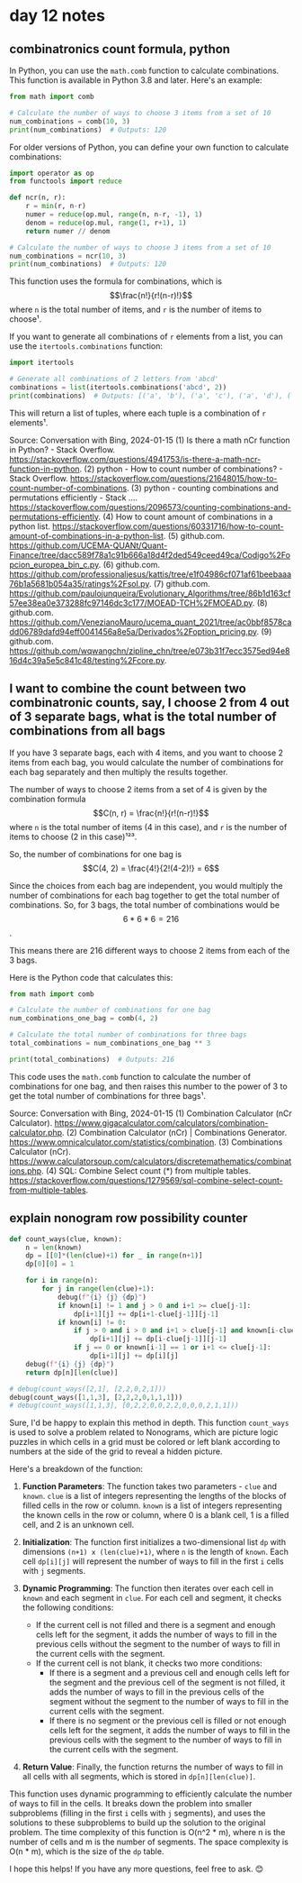 # day 12 notes

## combinatronics count formula, python

In Python, you can use the `math.comb` function to calculate combinations. This function is available in Python 3.8 and later. Here's an example:

```python
from math import comb

# Calculate the number of ways to choose 3 items from a set of 10
num_combinations = comb(10, 3)
print(num_combinations)  # Outputs: 120
```

For older versions of Python, you can define your own function to calculate combinations:

```python
import operator as op
from functools import reduce

def ncr(n, r):
    r = min(r, n-r)
    numer = reduce(op.mul, range(n, n-r, -1), 1)
    denom = reduce(op.mul, range(1, r+1), 1)
    return numer // denom

# Calculate the number of ways to choose 3 items from a set of 10
num_combinations = ncr(10, 3)
print(num_combinations)  # Outputs: 120
```

This function uses the formula for combinations, which is $$\frac{n!}{r!(n-r)!}$$ where `n` is the total number of items, and `r` is the number of items to choose¹. 

If you want to generate all combinations of `r` elements from a list, you can use the `itertools.combinations` function:

```python
import itertools

# Generate all combinations of 2 letters from 'abcd'
combinations = list(itertools.combinations('abcd', 2))
print(combinations)  # Outputs: [('a', 'b'), ('a', 'c'), ('a', 'd'), ('b', 'c'), ('b', 'd'), ('c', 'd')]
```

This will return a list of tuples, where each tuple is a combination of `r` elements¹.

Source: Conversation with Bing, 2024-01-15
(1) Is there a math nCr function in Python? - Stack Overflow. https://stackoverflow.com/questions/4941753/is-there-a-math-ncr-function-in-python.
(2) python - How to count number of combinations? - Stack Overflow. https://stackoverflow.com/questions/21648015/how-to-count-number-of-combinations.
(3) python - counting combinations and permutations efficiently - Stack .... https://stackoverflow.com/questions/2096573/counting-combinations-and-permutations-efficiently.
(4) How to count amount of combinations in a python list. https://stackoverflow.com/questions/60331716/how-to-count-amount-of-combinations-in-a-python-list.
(5) github.com. https://github.com/UCEMA-QUANt/Quant-Finance/tree/dacc589f78a1c91b666a18d4f2ded549ceed49ca/Codigo%2Fopcion_europea_bin_c.py.
(6) github.com. https://github.com/professionaljesus/kattis/tree/e1f04986cf071af61beebaaa76b1a5681b054a35/ratings%2Fsol.py.
(7) github.com. https://github.com/paulojunqueira/Evolutionary_Algorithms/tree/86b1d163cf57ee38ea0e373288fc97146dc3c177/MOEAD-TCH%2FMOEAD.py.
(8) github.com. https://github.com/VenezianoMauro/ucema_quant_2021/tree/ac0bbf8578cadd06789dafd94eff0041456a8e5a/Derivados%2Foption_pricing.py.
(9) github.com. https://github.com/wqwangchn/zipline_chn/tree/e073b31f7ecc3575ed94e816d4c39a5e5c841c48/testing%2Fcore.py.

## I want to combine the count between two combinatronic counts, say, I choose 2 from 4 out of 3 separate bags, what is the total number of combinations from all bags

If you have 3 separate bags, each with 4 items, and you want to choose 2 items from each bag, you would calculate the number of combinations for each bag separately and then multiply the results together.

The number of ways to choose 2 items from a set of 4 is given by the combination formula $$C(n, r) = \frac{n!}{r!(n-r)!}$$ where `n` is the total number of items (4 in this case), and `r` is the number of items to choose (2 in this case)¹²³.

So, the number of combinations for one bag is $$C(4, 2) = \frac{4!}{2!(4-2)!} = 6$$

Since the choices from each bag are independent, you would multiply the number of combinations for each bag together to get the total number of combinations. So, for 3 bags, the total number of combinations would be $$6 * 6 * 6 = 216$$.

This means there are 216 different ways to choose 2 items from each of the 3 bags. 

Here is the Python code that calculates this:

```python
from math import comb

# Calculate the number of combinations for one bag
num_combinations_one_bag = comb(4, 2)

# Calculate the total number of combinations for three bags
total_combinations = num_combinations_one_bag ** 3

print(total_combinations)  # Outputs: 216
```

This code uses the `math.comb` function to calculate the number of combinations for one bag, and then raises this number to the power of 3 to get the total number of combinations for three bags¹.

Source: Conversation with Bing, 2024-01-15
(1) Combination Calculator (nCr Calculator). https://www.gigacalculator.com/calculators/combination-calculator.php.
(2) Combination Calculator (nCr) | Combinations Generator. https://www.omnicalculator.com/statistics/combination.
(3) Combinations Calculator (nCr). https://www.calculatorsoup.com/calculators/discretemathematics/combinations.php.
(4) SQL: Combine Select count (*) from multiple tables. https://stackoverflow.com/questions/1279569/sql-combine-select-count-from-multiple-tables.

## explain nonogram row possibility counter

``` python
def count_ways(clue, known):
    n = len(known)
    dp = [[0]*(len(clue)+1) for _ in range(n+1)]
    dp[0][0] = 1

    for i in range(n):
        for j in range(len(clue)+1):
            debug(f"{i} {j} {dp}")
            if known[i] != 1 and j > 0 and i+1 >= clue[j-1]:
                dp[i+1][j] += dp[i+1-clue[j-1]][j-1]
            if known[i] != 0:
                if j > 0 and i > 0 and i+1 > clue[j-1] and known[i-clue[j-1]] != 1:
                    dp[i+1][j] += dp[i-clue[j-1]][j-1]
                if j == 0 or known[i-1] == 1 or i+1 <= clue[j-1]:
                    dp[i+1][j] += dp[i][j]
    debug(f"{i} {j} {dp}")
    return dp[n][len(clue)]

# debug(count_ways([2,1], [2,2,0,2,1]))
debug(count_ways([1,1,3], [2,2,2,0,1,1,1]))
# debug(count_ways([1,1,3], [0,2,2,0,0,2,2,0,0,0,2,1,1]))
```

Sure, I'd be happy to explain this method in depth. This function `count_ways` is used to solve a problem related to Nonograms, which are picture logic puzzles in which cells in a grid must be colored or left blank according to numbers at the side of the grid to reveal a hidden picture.

Here's a breakdown of the function:

1. **Function Parameters**: The function takes two parameters - `clue` and `known`. `clue` is a list of integers representing the lengths of the blocks of filled cells in the row or column. `known` is a list of integers representing the known cells in the row or column, where 0 is a blank cell, 1 is a filled cell, and 2 is an unknown cell.

2. **Initialization**: The function first initializes a two-dimensional list `dp` with dimensions `(n+1) x (len(clue)+1)`, where `n` is the length of `known`. Each cell `dp[i][j]` will represent the number of ways to fill in the first `i` cells with `j` segments.

3. **Dynamic Programming**: The function then iterates over each cell in `known` and each segment in `clue`. For each cell and segment, it checks the following conditions:
    - If the current cell is not filled and there is a segment and enough cells left for the segment, it adds the number of ways to fill in the previous cells without the segment to the number of ways to fill in the current cells with the segment.
    - If the current cell is not blank, it checks two more conditions:
        - If there is a segment and a previous cell and enough cells left for the segment and the previous cell of the segment is not filled, it adds the number of ways to fill in the previous cells of the segment without the segment to the number of ways to fill in the current cells with the segment.
        - If there is no segment or the previous cell is filled or not enough cells left for the segment, it adds the number of ways to fill in the previous cells with the segment to the number of ways to fill in the current cells with the segment.

4. **Return Value**: Finally, the function returns the number of ways to fill in all cells with all segments, which is stored in `dp[n][len(clue)]`.

This function uses dynamic programming to efficiently calculate the number of ways to fill in the cells. It breaks down the problem into smaller subproblems (filling in the first `i` cells with `j` segments), and uses the solutions to these subproblems to build up the solution to the original problem. The time complexity of this function is O(n^2 * m), where n is the number of cells and m is the number of segments. The space complexity is O(n * m), which is the size of the `dp` table. 

I hope this helps! If you have any more questions, feel free to ask. 😊